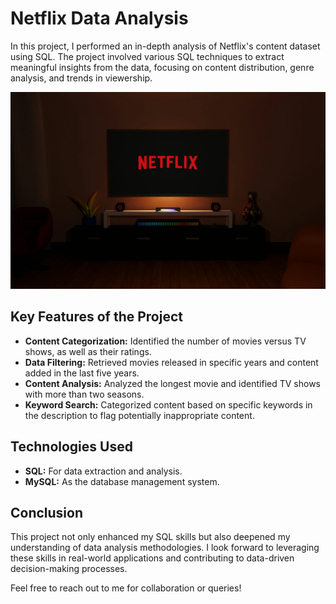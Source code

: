 # Netflix Data Analysis

In this project, I performed an in-depth analysis of Netflix's content dataset using SQL. The project involved various SQL techniques to extract meaningful insights from the data, focusing on content distribution, genre analysis, and trends in viewership.

![Netflix_SQL](https://github.com/mkaushik07/netflix-data-analysis/blob/dbc574c8b76fa224b954ed50ebaf00e38491ec1a/netflix%20logo.jpeg)

## Key Features of the Project
*  **Content Categorization:** Identified the number of movies versus TV shows, as well as their ratings.
*  **Data Filtering:** Retrieved movies released in specific years and content added in the last five years.
*  **Content Analysis:** Analyzed the longest movie and identified TV shows with more than two seasons.
*  **Keyword Search:** Categorized content based on specific keywords in the description to flag potentially inappropriate content.


## Technologies Used

* **SQL:** For data extraction and analysis.
* **MySQL:** As the database management system.

## Conclusion
This project not only enhanced my SQL skills but also deepened my understanding of data analysis methodologies. I look forward to leveraging these skills in real-world applications and contributing to data-driven decision-making processes.

Feel free to reach out to me for collaboration or queries!
